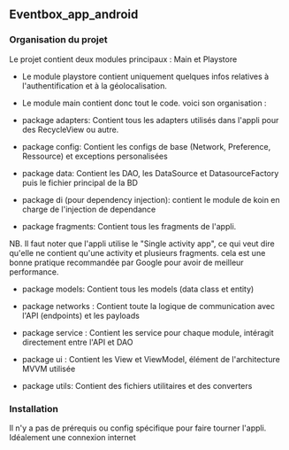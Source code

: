 ## Eventbox_app_android

### Organisation du projet

Le projet contient deux modules principaux : Main et Playstore

* Le module playstore contient uniquement quelques infos relatives à l'authentification et 
  à la géolocalisation. 
  
* Le module main contient donc tout le code. voici son organisation : 

- package adapters: Contient tous les adapters utilisés dans l'appli pour des RecycleView ou autre.

- package config: Contient les configs de base (Network, Preference, Ressource) et exceptions personalisées

- package data: Contient les DAO, les DataSource et DatasourceFactory puis le fichier principal de la BD

- package di (pour dependency injection): contient le module de koin en charge de l'injection de dependance

- package fragments: Contient tous les fragments de l'appli. 

NB. Il faut noter que l'appli utilise le "Single activity app", ce qui veut dire qu'elle ne contient
qu'une activity et plusieurs fragments. cela est une bonne pratique recommandée par Google pour 
avoir de meilleur performance.

- package models: Contient tous les models (data class et entity)

- package networks : Contient toute la logique de communication avec l'API (endpoints) et les payloads

- package service : Contient les service pour chaque module, intéragit directement entre l'API et DAO

- package ui : Contient les View et ViewModel, élément de l'architecture MVVM utilisée

- package utils: Contient des fichiers utilitaires et des converters

### Installation 

Il n'y a pas de prérequis ou config spécifique pour faire tourner l'appli. Idéalement une connexion internet


